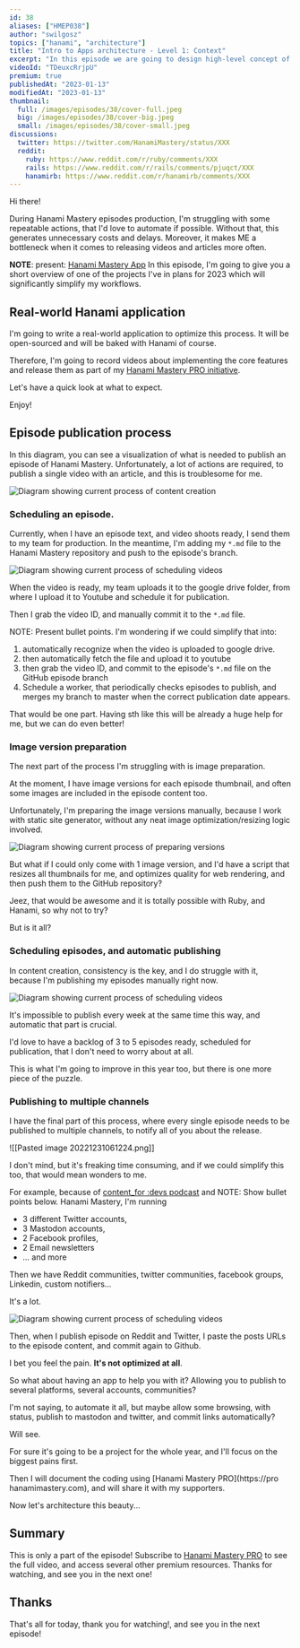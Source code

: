 ```yaml
---
id: 38
aliases: ["HMEP038"]
author: "swilgosz"
topics: ["hanami", "architecture"]
title: "Intro to Apps architecture - Level 1: Context"
excerpt: "In this episode we are going to design high-level concept of Hanami-based Web application. In 2023 we're going to automate a few things, and create production-ready Hanami application, that will support our content creation."
videoId: "TDeuxcRrjpU"
premium: true
publishedAt: "2023-01-13"
modifiedAt: "2023-01-13"
thumbnail:
  full: /images/episodes/38/cover-full.jpeg
  big: /images/episodes/38/cover-big.jpeg
  small: /images/episodes/38/cover-small.jpeg
discussions:
  twitter: https://twitter.com/HanamiMastery/status/XXX
  reddit:
    ruby: https://www.reddit.com/r/ruby/comments/XXX
    rails: https://www.reddit.com/r/rails/comments/pjuqct/XXX
    hanamirb: https://www.reddit.com/r/hanamirb/comments/XXX
---
```

Hi there!

During Hanami Mastery episodes production, I'm struggling with some repeatable actions, that I'd love to automate if possible. Without that, this generates unnecessary costs and delays. Moreover, it makes ME a bottleneck when it comes to releasing videos and articles more often.

**NOTE**: present: [Hanami Mastery App](https://github.com/hanamimastery/app) In this episode, I'm going to give you a short overview of one of the projects I've in plans for 2023 which will significantly simplify my workflows.

## Real-world Hanami application

I'm going to write a real-world application to optimize this process. It will be open-sourced and will be baked with Hanami of course.

Therefore, I'm going to record videos about implementing the core features and release them as part of my [Hanami Mastery PRO initiative](https://pro.hanamimastery.com).

Let's have a quick look at what to expect.

Enjoy!

## Episode publication process

In this diagram, you can see a visualization of what is needed to publish an episode of Hanami Mastery. Unfortunately, a lot of actions are required, to publish a single video with an article, and this is troublesome for me.

![Diagram showing current process of content creation](/images/episodes/38/diagram-old-rcreation-process.png)

### Scheduling an episode.

Currently, when I have an episode text, and video shoots ready, I send them to my team for production. In the meantime, I'm adding my `*.md` file to the Hanami Mastery repository and push to the episode's branch.

![Diagram showing current process of scheduling videos](/images/episodes/38/diagram-video-schedule-process-old.png)

When the video is ready, my team uploads it to the google drive folder, from where I upload it to Youtube and schedule it for publication.

Then I grab the video ID, and manually commit it to the `*.md` file.

NOTE: Present bullet points.
I'm wondering if we could simplify that into:
1. automatically recognize when the video is uploaded to google drive.
2. then automatically fetch the file and upload it to youtube
3. then grab the video ID, and commit to the episode's `*.md` file on the GitHub episode branch
4. Schedule a worker, that periodically checks episodes to publish, and merges my branch to master when the correct publication date appears.

That would be one part. Having sth like this will be already a huge help for me, but we can do even better!

### Image version preparation

The next part of the process I'm struggling with is image preparation.

At the moment, I have image versions for each episode thumbnail, and often some images are included in the episode content too.

Unfortunately, I'm preparing the image versions manually, because I work with static site generator, without any neat image optimization/resizing logic involved.

![Diagram showing current process of preparing versions](/images/episodes/38/diagram-versions-preparation-old.png)

But what if I could only come with 1 image version, and I'd have a script that resizes all thumbnails for me, and optimizes quality for web rendering, and then push them to the GitHub repository?

Jeez, that would be awesome and it is totally possible with Ruby, and Hanami, so why not to try?

But is it all?

### Scheduling episodes, and automatic publishing

In content creation, consistency is the key, and I do struggle with it, because I'm publishing my episodes manually right now.

![Diagram showing current process of scheduling videos](/images/episodes/38/diagram-publishing-scheduling-old.png)

It's impossible to publish every week at the same time this way, and automatic that part is crucial.

I'd love to have a backlog of 3 to 5 episodes ready, scheduled for publication, that I don't need to worry about at all.

This is what I'm going to improve in this year too, but there is one more piece of the puzzle.

### Publishing to multiple channels

I have the final part of this process, where every single episode needs to be published to multiple channels, to notify all of you about the release.

![[Pasted image 20221231061224.png]]

I don't mind, but it's freaking time consuming, and if we could simplify this too, that would mean wonders to me.

For example, because of [content_for :devs podcast](https://www.contentfor.dev) and NOTE: Show bullet points below. Hanami Mastery, I'm running
- 3 different Twitter accounts,
- 3 Mastodon accounts,
- 2 Facebook profiles,
- 2 Email newsletters
- ... and more

Then we have Reddit communities, twitter communities, facebook groups, Linkedin, custom notifiers...

It's a lot.

![Diagram showing current process of scheduling videos](/images/episodes/38/diagram-publisher-old.png)

Then, when I publish episode on Reddit and Twitter, I paste the posts URLs to the episode content, and commit again to Github.

I bet you feel the pain. **It's not optimized at all**.

So what about having an app to help you with it? Allowing you to publish to several platforms, several accounts, communities?

I'm not saying, to automate it all, but maybe allow some browsing, with status, publish to mastodon and twitter, and commit links automatically?

Will see.

For sure it's going to be a project for the whole year, and I'll focus on the biggest pains first.

Then I will document the coding using [Hanami Mastery PRO](https://pro hanamimastery.com), and will share it with my supporters.

Now let's architecture this beauty...

## Summary

This is only a part of the episode!
Subscribe to [Hanami Mastery PRO](https://pro.hanamimastery.com) to see the full video, and access several other premium resources. Thanks for watching, and see you in the next one!

## Thanks

That's all for today, thank you for watching!, and see you in the next episode!
